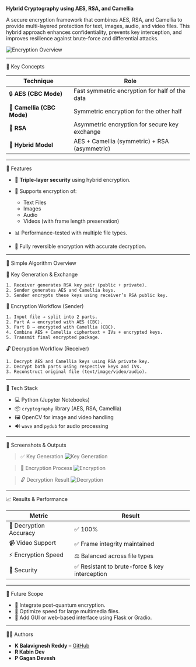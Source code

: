 **Hybrid Cryptography using AES, RSA, and Camellia**

A secure encryption framework that combines AES, RSA, and Camellia to provide multi-layered protection for text, images, audio, and video files. This hybrid approach enhances confidentiality, prevents key interception, and improves resilience against brute-force and differential attacks.

![Encryption Overview](https://i.imgur.com/nwrclvV.png)

---

🧠 Key Concepts

| Technique                  | Role                                           |
| -------------------------- | ---------------------------------------------- |
| 🔒 **AES (CBC Mode)**      | Fast symmetric encryption for half of the data |
| 🔐 **Camellia (CBC Mode)** | Symmetric encryption for the other half        |
| 🔑 **RSA**                 | Asymmetric encryption for secure key exchange  |
| 🧬 **Hybrid Model**        | AES + Camellia (symmetric) + RSA (asymmetric)  |

---

🚀 Features

* 🔐 **Triple-layer security** using hybrid encryption.
* 📂 Supports encryption of:

  * Text Files
  * Images
  * Audio
  * Videos (with frame length preservation)
* 📊 Performance-tested with multiple file types.
* 🔄 Fully reversible encryption with accurate decryption.

---

🧪 Simple Algorithm Overview

🔑 Key Generation & Exchange

```text
1. Receiver generates RSA key pair (public + private).
2. Sender generates AES and Camellia keys.
3. Sender encrypts these keys using receiver’s RSA public key.
```

🔄 Encryption Workflow (Sender)

```text
1. Input file → split into 2 parts.
2. Part A → encrypted with AES (CBC).
3. Part B → encrypted with Camellia (CBC).
4. Combine AES + Camellia ciphertext + IVs + encrypted keys.
5. Transmit final encrypted package.
```

🔓 Decryption Workflow (Receiver)

```text
1. Decrypt AES and Camellia keys using RSA private key.
2. Decrypt both parts using respective keys and IVs.
3. Reconstruct original file (text/image/video/audio).
```

---

🧰 Tech Stack

* 💻 Python (Jupyter Notebooks)
* 📦 `cryptography` library (AES, RSA, Camellia)
* 🖼️ OpenCV for image and video handling
* 🔊 `wave` and `pydub` for audio processing

---

📸 Screenshots & Outputs

> ✅ Key Generation
> ![Key Generation](https://i.imgur.com/9MdOGE5.png)

> 🔐 Encryption Process
> ![Encryption](https://i.imgur.com/tzW8Bv6.png)

> 🔓 Decryption Result
> ![Decryption](https://i.imgur.com/2XvT7K7.png)

---

📈 Results & Performance

| Metric                 | Result                                        |
| ---------------------- | --------------------------------------------- |
| 🔄 Decryption Accuracy | ✅ 100%                                        |
| 📹 Video Support       | ✅ Frame integrity maintained                  |
| ⚡ Encryption Speed     | ⚖️ Balanced across file types                 |
| 🔐 Security            | ✅ Resistant to brute-force & key interception |


---

🧠 Future Scope

* 🧬 Integrate post-quantum encryption.
* 🚅 Optimize speed for large multimedia files.
* 🔁 Add GUI or web-based interface using Flask or Gradio.

---

👨‍💻 Authors

* **K Balavignesh Reddy** – [GitHub](https://github.com/Balavignesh26)
* **R Kabin Dev**
* **P Gagan Devesh**
